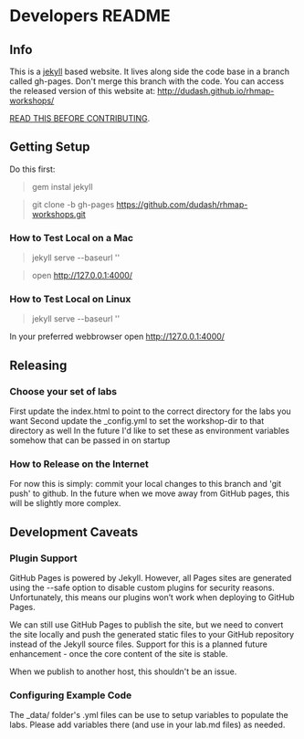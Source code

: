 # Developers README
## Info
This is a [jekyll][1] based website.  It lives along side the code base in a branch called gh-pages.  Don't merge this branch with the code.  You can access the released version of this website at: http://dudash.github.io/rhmap-workshops/

[READ THIS BEFORE CONTRIBUTING][3].

## Getting Setup
Do this first:

> gem instal jekyll

> git clone -b gh-pages https://github.com/dudash/rhmap-workshops.git

### How to Test Local on a Mac
> jekyll serve --baseurl ''

> open http://127.0.0.1:4000/

### How to Test Local on Linux
> jekyll serve --baseurl ''

In your preferred webbrowser open http://127.0.0.1:4000/

## Releasing
### Choose your set of labs
First update the index.html to point to the correct directory for the labs you want
Second update the _config.yml to set the workshop-dir to that directory as well
In the future I'd like to set these as environment variables somehow that can be passed in on startup

### How to Release on the Internet
For now this is simply: commit your local changes to this branch and 'git push' to github.  In the future when we move away from GitHub pages, this will be slightly more complex.


## Development Caveats
### Plugin Support
GitHub Pages is powered by Jekyll. However, all Pages sites are generated using the --safe option to disable custom plugins for security reasons. Unfortunately, this means our plugins won’t work when deploying to GitHub Pages.

We can still use GitHub Pages to publish the site, but we need to convert the site locally and push the generated static files to your GitHub repository instead of the Jekyll source files.  Support for this is a planned future enhancement - once the core content of the site is stable.

When we publish to another host, this shouldn't be an issue.

### Configuring Example Code
The _data/ folder's .yml files can be use to setup variables to populate the labs.  Please add variables there (and use in your lab.md files) as needed.


[1]: http://jekyllrb.com/
[2]: https://jekyllrb.com/docs/plugins/
[3]: https://jekyllrb.com/docs/structure/
